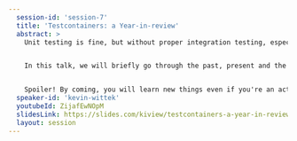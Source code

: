 ```yaml
---
  session-id: 'session-7'
  title: 'Testcontainers: a Year-in-review'
  abstract: >
    Unit testing is fine, but without proper integration testing, especially if you work with external resources like databases and other services, you might not know how your application will actually behave once it has been deployed to the real production environment. Testcontainers is a popular JVM testing library that provides lightweight, throwaway instances of common databases, Selenium web browsers, or anything else that can run in a Docker container.


    In this talk, we will briefly go through the past, present and the future of the library.


    Spoiler! By coming, you will learn new things even if you're an active user of Testcontainers ;)
  speaker-id: 'kevin-wittek'
  youtubeId: ZijafEwNOpM
  slidesLink: https://slides.com/kiview/testcontainers-a-year-in-review-cyberland2020#/
  layout: session
---
```

